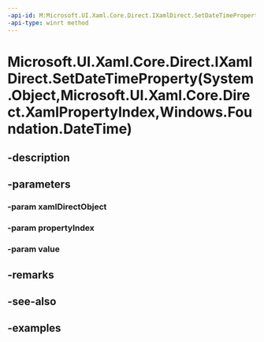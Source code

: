 ```yaml
---
-api-id: M:Microsoft.UI.Xaml.Core.Direct.IXamlDirect.SetDateTimeProperty(System.Object,Microsoft.UI.Xaml.Core.Direct.XamlPropertyIndex,Windows.Foundation.DateTime)
-api-type: winrt method
---
```


# Microsoft.UI.Xaml.Core.Direct.IXamlDirect.SetDateTimeProperty(System.Object,Microsoft.UI.Xaml.Core.Direct.XamlPropertyIndex,Windows.Foundation.DateTime)

<!--
public void SetDateTimeProperty (object xamlDirectObject, Microsoft.UI.Xaml.Core.Direct.XamlPropertyIndex propertyIndex, System.DateTimeOffset value);
-->

## -description

## -parameters

### -param xamlDirectObject

### -param propertyIndex

### -param value

## -remarks

## -see-also

## -examples

